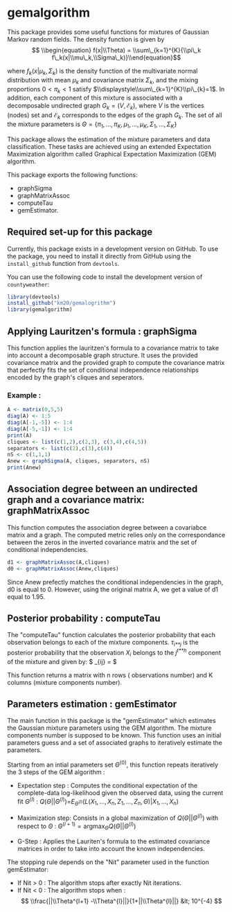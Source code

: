 gemalgorithm
============

This package provides some useful functions for mixtures of Gaussian Markov random fields. The density function is given by
$$ \\begin{equation} f(x|\\Theta) = \\sum\_{k=1}^{K}{\\pi\_k f\_k(x|\\mu\_k,\\Sigma\_k)}\\end{equation}$$

where *f*<sub>*k*</sub>(*x*|*μ*<sub>*k*</sub>, *Σ*<sub>*k*</sub>) is the density function of the multivariate normal distribution with mean *μ*<sub>*k*</sub> and covariance matrix *Σ*<sub>*k*</sub>, and the mixing proportions 0 &lt; *π*<sub>*k*</sub> &lt; 1 satisfy $\\displaystyle\\sum\_{k=1}^{K}\\pi\_{k}=1$. In addition, each component of this mixture is associated with a decomposable undirected graph *G*<sub>*k*</sub> = (*V*, ℰ<sub>*k*</sub>), where *V* is the vertices (nodes) set and ℰ<sub>*k*</sub> corresponds to the edges of the graph *G*<sub>*k*</sub>. The set of all the mixture parameters is
*Θ* = {*π*<sub>1</sub>, ..., *π*<sub>*K*</sub>, *μ*<sub>1</sub>, ..., *μ*<sub>*K*</sub>, *Σ*<sub>1</sub>, ..., *Σ*<sub>*K*</sub>}

This package allows the estimation of the mixture parameters and data classification. These tasks are achieved using an extended Expectation Maximization algorithm called Graphical Expectation Maximization (GEM) algorithm.

This package exports the following functions:

-   graphSigma
-   graphMatrixAssoc
-   computeTau
-   gemEstimator.

Required set-up for this package
--------------------------------

Currently, this package exists in a development version on GitHub. To use the package, you need to install it directly from GitHub using the `install_github` function from `devtools`.

You can use the following code to install the development version of `countyweather`:

``` r
library(devtools)
install_github("km20/gemalogrithm")
library(gemalgorithm)
```

Applying Lauritzen's formula : graphSigma
-----------------------------------------

This function applies the lauritzen's formula to a covariance matrix to take into account a decomposable graph structure. It uses the provided covariance matrix and the provided graph to compute the covariance matrix that perfectly fits the set of conditional independence relationships encoded by the graph's cliques and seperators.

### Example :

``` r
A <- matrix(0,5,5)
diag(A) <- 1:5
diag(A[-1,-5]) <- 1:4
diag(A[-5,-1]) <- 1:4
print(A)
cliques <- list(c(1,2),c(2,3), c(3,4),c(4,5))
separators <- list(c(2),c(3),c(4))
nS <- c(1,1,1)
Anew <- graphSigma(A, cliques, separators, nS)
print(Anew)
```

Association degree between an undirected graph and a covariance matrix: graphMatrixAssoc
----------------------------------------------------------------------------------------

This function computes the association degree between a covariabce matrix and a graph. The computed metric relies only on the correspondance between the zeros in the inverted covariance matrix and the set of conditional independencies.

``` r
d1 <- graphMatrixAssoc(A,cliques)
d0 <- graphMatrixAssoc(Anew,cliques)
```

Since Anew prefectly matches the conditional independencies in the graph, d0 is equal to 0. However, using the original matrix A, we get a value of d1 equal to 1.95.

Posterior probability : computeTau
----------------------------------

The "computeTau" function calculates the posterior probability that each observation belongs to each of the mixture components. *τ*<sub>*i**j*</sub> is the posterior probability that the observation *X*<sub>*i*</sub> belongs to the *j*<sup>*t**h*</sup> component of the mixture and given by: $ \_{ij} = $

This function returns a matrix with n rows ( observations number) and K columns (mixture components number).

Parameters estimation : gemEstimator
------------------------------------

The main function in this package is the "gemEstimator" which estimates the Gaussian mixture parameters using the GEM algorithm. The mixture components number is supposed to be known. This function uses an initial parameters guess and a set of associated graphs to iteratively estimate the parameters.

Starting from an intial parameters set *Θ*<sup>(0)</sup>, this function repeats iteratively the 3 steps of the GEM algorithm :

-   Expectation step : Computes the conditional expectation of the complete-data log-likelihood given the observed data, using the current fit *Θ*<sup>(*l*)</sup> :
    *Q*(*Θ*||*Θ*<sup>(*l*)</sup>)=*E*<sub>*Θ*<sup>(*l*)</sup></sub>(*L*(*X*<sub>1</sub>, ..., *X*<sub>*n*</sub>, *Z*<sub>1</sub>, ..., *Z*<sub>*n*</sub>, *Θ*)|*X*<sub>1</sub>, ..., *X*<sub>*n*</sub>)

-   Maximization step: Consists in a global maximization of *Q*(*Θ*||*Θ*<sup>(*l*)</sup>) with respect to *Θ* :
    *Θ*<sup>(*l* + 1)</sup> = argmax<sub>*Θ*</sub>*Q*(*Θ*||*Θ*<sup>(*l*)</sup>)

-   G-Step : Applies the Lauriten's formula to the estimated covariance matrices in order to take into account the known independencies.

The stopping rule depends on the "Nit" parameter used in the function gemEstimator:

-   If Nit &gt; 0 : The algorithm stops after exactly Nit iterations.
-   If Nit &lt; 0 : The algorithm stops when :
    $$
    \\frac{||\\Theta^{l+1} -\\Theta^{l}||}{1+||\\Theta^{l}||} &lt; 10^{-4}
    $$
